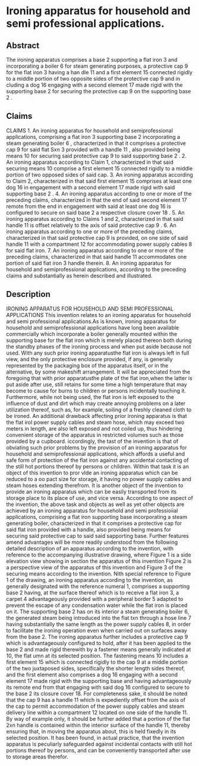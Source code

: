 # Ironing apparatus for household and semi professional applications.

## Abstract
The ironing apparatus comprises a base 2 supporting a flat iron 3 and incorporating a boiler 6 for steam generating purposes, a protective cap 9 for the flat iron 3 having a han dle 11 and a first element 15 connected rigidly to a middle portion of two opposite sides of the protective cap 9 and in cluding a dog 16 engaging with a second element 17 made rigid with the supporting base 2 for securing the protective cap 9 on the supporting base 2 .

## Claims
CLAIMS 1. An ironing apparatus for household and semiprofessional applications, comprising a flat iron 3 supporting base 2 incorporating a steam generating boiler 6 , characterized in that it comprises a protective cap 9 for said flat Sxn 3 provided with a handle 11 , also provided being means 10 for securing said protective cap 9 to said supporting base 2 . 2. An ironing apparatus according to Claim 1, characterized in that said securing means 10 comprise a first element 15 connected rigidly to a middle portion of two opposed sides of said cap. 3. An ironing apparatus according to Claim 2, characterized in that said first element 15 comprises at least one dog 16 in engagement with a second element 17 made rigid with said supporting base 2 . 4. An ironing apparatus according to one or more of the preceding claims, characterized in that the end of said second element 17 remote from the end in engagement with said at least one dog 16 is configured to secure on said base 2 a respective closure cover 18 . 5. An ironing apparatus according to Claims 1 and 2, characterized in that said handle 11 is offset relatively to the axis of said protective cap 9 . 6. An ironing apparatus according to one or more of the preceding claims, characterized in that said protective cap 9 is provided, on one side of said handle 11 with a compartment 12 for accommodating power supply cables 8 for said flat iron. 7. An ironing apparatus according to one or more of the preceding claims, characterized in that said handle 11 accommodates one portion of said fiat iron 3 handle therein. 8. An ironing apparatus for household and semiprofessional applications, according to the preceding claims and substantially as herein described and illustrated.

## Description
IRONING APPARATUS FOR HOUSEHOLD AND SEMI PROFESSIONAL APPLICATIONS This invention relates to an ironing apparatus for household and semi professional applications.As is known, ironing apparatus for household and semiprofessional applications have long been available commercially which incorporate a boiler generally mounted within the supporting base for the flat iron which is merely placed thereon both during the standby phases of the ironing process and when put aside because not used. With any such prior ironing apparatusthe flat iron is always left in full view, and the only protective enclosure provided, if any, is generally represented by the packaging box of the apparatus itself, or in the alternative, by some makeshift arrangement. It will be appreciated from the foregoing that with prior apparatusthe plate of the flat iron,when the latter is put aside after use, still retains for some time a high temperature that may become to cause for burns to children or persons incidentally touching it. Furthermore, while not being used, the flat iron is left exposed to the influence of dust and dirt which may create annoying problems on a later utilization thereof, such as, for example, soiling of a freshly cleaned cloth to be ironed. An additional drawback affecting prior ironing apparatus is that the flat irol power supply cables and steam hose, which may exceed two meters in length, are also left exposed and not coiled up, thus hindering convenient storage of the apparatus in restricted volumes such as those provided by a cupboard. iccordingly, the tast of the invention is that of obviating such prior problems by the provision of an ironing apparatus for household and semiprofessional applications, which affords a useful and safe form of protection of the flat iron against any accidental contacting of the still hot portions thereof by persons or children. Within that task it is an object of this invention to pror vlde an ironing apparatus which can be reduced to a oo pact size for storage, it having no power supply cables and steam hoses extending therefrom. It is another object of the invention to provide an ironing apparatus which can be easily transported from its storage place to its place of use, and vice versa. According to one aspect of the invention, the above task and objects as well as yet other objects are achieved by an ironing apparatus for household and semi professioiial applications, comprising a flat iron supporting base incorporating a steam generating boiler, characterized in that it comprises a protective cap for said flat iron provided with a handle, also provided being means for securing said protective cap to said said sapporting base. Further features amend advantages will be more readily understood from the following detailed description of an apparatus according to the invention, with reference to the accompanying illustrative drawing, where Figure 1 is a side elevation view showing in section the apparatus of this invention Figure 2 is a perspective view of the apparatus of this invention and Figure 3 of the securing means according to the invention. Nith special reference to Figure 1 of the drawing, an ironing apparatus according to the invention, as generally designated with the reference numeral 1, comprises a supporting base 2 having, at the surface thereof which is to receive a flat iron 3, a carpet 4 advantageously provided with a peripheral border 5 adapted to prevent the escape of any condensation water while the flat iron is placed on it. The supporting base 2 has on its interior a steam generating boiler 6, the generated steam being introduced into the flat txn through a hose line 7 having substantially the same length as the power supply cables 8, in order to facilitate the ironing operation even when carried out on surfaces away from the base 2. The ironing apparatus further includes a protective cap 9 which is advantageously configured to hold, after it has been applied to the base 2 and made rigid therewith by a fastener means generally indicated at 10, the flat umn at its selected position. The fastening means 10 includes a first element 15 which is connected rigidly to the cap 9 at a middle portion of the two juxtaposed sides, specifically the shorter length sides thereof, and the first element also comprises a dog 16 engaging with a second element 17 made rigid with the supporting base and having advantageously its remote end from that engaging with said dog 16 configured to secure to the base 2 its closure cover 18. For completeness sake, it should be noted that the cap 9 has a handle 11 which is expediently offset from the axis of the cap to permit accommodation of the power supply cables and steam delivery line within a compartment 12 located on one side of the handle 11. By way of example only, it should be further added that a portion of the flat 2xn handle is contained within the interior surface of the handle 11, thereby ensuring that, in moving the apparatus about, this is held fixedly in its selected position. It has been found, in actual practice, that the invention apparatus is peculiarly safeguarded against incidental contacts with still hot portions thereof by persons, and can be conveniently transported after use to storage areas therefor.